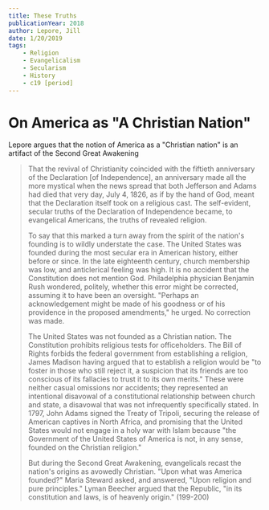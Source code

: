 ```yaml
---
title: These Truths
publicationYear: 2018
author: Lepore, Jill
date: 1/20/2019
tags:
    - Religion
    - Evangelicalism
    - Secularism
    - History
    - c19 [period]
---
```


# On America as "A Christian Nation"

Lepore argues that the notion of America as a "Christian nation" is an artifact of the Second Great Awakening

> That the revival of Christianity coincided with the fiftieth anniversary of the Declaration [of Independence], an anniversary made all the more mystical when the news spread that both Jefferson and Adams had died that very day, July 4, 1826, as if by the hand of God, meant that the Declaration itself took on a religious cast. The self-evident, secular truths of the Declaration of Independence became, to evangelical Americans, the truths of revealed religion.
>
> To say that this marked a turn away from the spirit of the nation's founding is to wildly understate the case. The United States was founded  during the most secular era in American history, either before or since. In the late eighteenth century, church membership was low, and anticlerical feeling was high. It is no accident that the Constitution does not mention God. Philadelphia physician Benjamin Rush wondered, politely, whether this error might be corrected, assuming it to have been an oversight. "Perhaps an acknowledgement might be made of his goodness or of his providence in the proposed amendments," he urged. No correction was made.
>
> The United States was not founded as a Christian nation. The Constitution prohibits religious tests for officeholders. The Bill of Rights forbids the federal government from establishing a religion, James Madison having argued that to establish a religion would be "to foster in those who still reject it, a suspicion that its friends are too conscious of its fallacies to trust it to its own merits." These were neither casual omissions nor accidents; they represented an intentional disavowal of a constitutional relationship between church and state, a disavowal that was not infrequently specifically stated. In 1797, John Adams signed the Treaty of Tripoli, securing the release of American captives in North Africa, and promising that the United States would not engage in a holy war with Islam because "the Government of the United States of America is not, in any sense, founded on the Christian religion."
>
> But during the Second Great Awakening, evangelicals recast the nation's origins as avowedly Christian. "Upon what was America founded?" Maria Steward asked, and answered, "Upon religion and pure principles." Lyman Beecher argued that the Republic, "in its constitution and laws, is of heavenly origin." (199-200)
